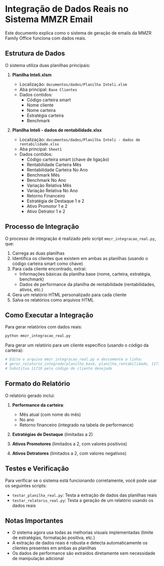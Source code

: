 # Integração de Dados Reais no Sistema MMZR Email

Este documento explica como o sistema de geração de emails da MMZR Family Office funciona com dados reais.

## Estrutura de Dados

O sistema utiliza duas planilhas principais:

1. **Planilha Inteli.xlsm**
   - Localização: `documentos/dados/Planilha Inteli.xlsm`
   - Aba principal: `Base Clientes`
   - Dados contidos:
     - Código carteira smart
     - Nome cliente
     - Nome carteira
     - Estratégia carteira
     - Benchmark

2. **Planilha Inteli - dados de rentabilidade.xlsx**
   - Localização: `documentos/dados/Planilha Inteli - dados de rentabilidade.xlsx`
   - Aba principal: `Sheet1`
   - Dados contidos:
     - Código carteira smart (chave de ligação)
     - Rentabilidade Carteira Mês
     - Rentabilidade Carteira No Ano
     - Benchmark Mês
     - Benchmark No Ano
     - Variação Relativa Mês
     - Variação Relativa No Ano
     - Retorno Financeiro
     - Estratégia de Destaque 1 e 2
     - Ativo Promotor 1 e 2
     - Ativo Detrator 1 e 2

## Processo de Integração

O processo de integração é realizado pelo script `mmzr_integracao_real.py`, que:

1. Carrega as duas planilhas
2. Identifica os clientes que existem em ambas as planilhas (usando o código carteira smart como chave)
3. Para cada cliente encontrado, extrai:
   - Informações básicas da planilha base (nome, carteira, estratégia, benchmark)
   - Dados de performance da planilha de rentabilidade (rentabilidades, ativos, etc.)
4. Gera um relatório HTML personalizado para cada cliente
5. Salva os relatórios como arquivos HTML

## Como Executar a Integração

Para gerar relatórios com dados reais:

```python
python mmzr_integracao_real.py
```

Para gerar um relatório para um cliente específico (usando o código da carteira):

```python
# Edite o arquivo mmzr_integracao_real.py e descomente a linha:
# gerar_relatorio_integrado(planilha_base, planilha_rentabilidade, 11719)
# Substitua 11719 pelo código do cliente desejado
```

## Formato do Relatório

O relatório gerado inclui:

1. **Performance da carteira**:
   - Mês atual (com nome do mês)
   - No ano
   - Retorno financeiro (integrado na tabela de performance)

2. **Estratégias de Destaque** (limitadas a 2)

3. **Ativos Promotores** (limitados a 2, com valores positivos)

4. **Ativos Detratores** (limitados a 2, com valores negativos)

## Testes e Verificação

Para verificar se o sistema está funcionando corretamente, você pode usar os seguintes scripts:

- `testar_planilha_real.py`: Testa a extração de dados das planilhas reais
- `testar_relatorio_real.py`: Testa a geração de um relatório usando os dados reais

## Notas Importantes

- O sistema agora usa todas as melhorias visuais implementadas (limite de estratégias, formatação positiva, etc.)
- A extração de dados reais é robusta e detecta automaticamente os clientes presentes em ambas as planilhas
- Os dados de performance são extraídos diretamente sem necessidade de manipulação adicional 